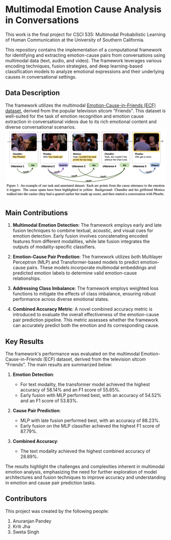 # Multimodal Emotion Cause Analysis in Conversations

This work is the final project for CSCI 535:  Multimodal Probabilistic Learning of Human Communication at the University of Southern California.


This repository contains the implementation of a computational framework for identifying and extracting emotion-cause pairs from conversations using multimodal data (text, audio, and video). The framework leverages various encoding techniques, fusion strategies, and deep learning-based classification models to analyze emotional expressions and their underlying causes in conversational settings. 

## Data Description
The framework utilizes the multimodal [Emotion-Cause-in-Friends (ECF) dataset](https://github.com/NUSTM/SemEval-2024_ECAC), derived from the popular television sitcom "Friends". This dataset is well-suited for the task of emotion recognition and emotion cause extraction in conversational videos due to its rich emotional content and diverse conversational scenarios.
![example](https://raw.githubusercontent.com/NUSTM/SemEval-2024_ECAC/main/example.png)

## Main Contributions

1. **Multimodal Emotion Detection**: The framework employs early and late fusion techniques to combine textual, acoustic, and visual cues for emotion detection. Early fusion involves concatenating encoded features from different modalities, while late fusion integrates the outputs of modality-specific classifiers.

2. **Emotion-Cause Pair Prediction**: The framework utilizes both Multilayer Perceptron (MLP) and Transformer-based models to predict emotion-cause pairs. These models incorporate multimodal embeddings and predicted emotion labels to determine valid emotion-cause relationships.

3. **Addressing Class Imbalance**: The framework employs weighted loss functions to mitigate the effects of class imbalance, ensuring robust performance across diverse emotional states.

4. **Combined Accuracy Metric**: A novel combined accuracy metric is introduced to evaluate the overall effectiveness of the emotion-cause pair prediction pipeline. This metric assesses whether the framework can accurately predict both the emotion and its corresponding cause.

## Key Results

The framework's performance was evaluated on the multimodal Emotion-Cause-in-Friends (ECF) dataset, derived from the television sitcom "Friends". The main results are summarized below:

1. **Emotion Detection**:
   - For text modality, the transformer model achieved the highest accuracy of 58.14% and an F1 score of 55.65%.
   - Early fusion with MLP performed best, with an accuracy of 54.52% and an F1 score of 53.83%.

2. **Cause Pair Prediction**:
   - MLP with late fusion performed best, with an accuracy of 88.23%.
   - Early fusion on the MLP classifier achieved the highest F1 score of 87.79%.

3. **Combined Accuracy**:
   - The text modality achieved the highest combined accuracy of 28.89%.

The results highlight the challenges and complexities inherent in multimodal emotion analysis, emphasizing the need for further exploration of model architectures and fusion techniques to improve accuracy and understanding in emotion and cause pair prediction tasks.

## Contributors
This project was created by the following people:

1. Anuranjan Pandey
2. Kriti Jha
3. Sweta Singh
